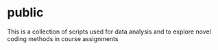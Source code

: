 # public
This is a collection of scripts used for data analysis and to explore novel coding methods in course assignments
